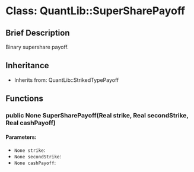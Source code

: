 # Class: QuantLib::SuperSharePayoff

## Brief Description
Binary supershare payoff. 

## Inheritance
- Inherits from: QuantLib::StrikedTypePayoff

## Functions
### public None SuperSharePayoff(Real strike, Real secondStrike, Real cashPayoff)

#### Parameters:
- `None strike`: 
- `None secondStrike`: 
- `None cashPayoff`: 

